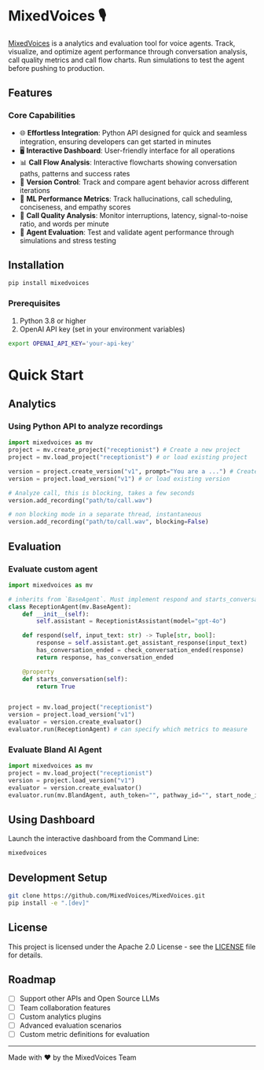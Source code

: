 # MixedVoices 🎙️

[MixedVoices](https://www.mixedvoices.xyz) is a analytics and evaluation tool for voice agents. Track, visualize, and optimize agent performance through conversation analysis, call quality metrics and call flow charts. Run simulations to test the agent before pushing to production.

## Features

### Core Capabilities
- 🌐 **Effortless Integration**: Python API designed for quick and seamless integration, ensuring developers can get started in minutes
- 🖥️ **Interactive Dashboard**: User-friendly interface for all operations
- 📊 **Call Flow Analysis**: Interactive flowcharts showing conversation paths, patterns and success rates
- 🔄 **Version Control**: Track and compare agent behavior across different iterations
- 🎯 **ML Performance Metrics**: Track hallucinations, call scheduling, conciseness, and empathy scores
- 📱 **Call Quality Analysis**: Monitor interruptions, latency, signal-to-noise ratio, and words per minute
- 🧪 **Agent Evaluation**: Test and validate agent performance through simulations and stress testing

## Installation

```bash
pip install mixedvoices
```

### Prerequisites
1. Python 3.8 or higher
2. OpenAI API key (set in your environment variables)

```bash
export OPENAI_API_KEY='your-api-key'
```

# Quick Start

## Analytics
### Using Python API to analyze recordings
```python
import mixedvoices as mv
project = mv.create_project("receptionist") # Create a new project
project = mv.load_project("receptionist") # or load existing project

version = project.create_version("v1", prompt="You are a ...") # Create a version
version = project.load_version("v1") # or load existing version

# Analyze call, this is blocking, takes a few seconds
version.add_recording("path/to/call.wav") 

# non blocking mode in a separate thread, instantaneous
version.add_recording("path/to/call.wav", blocking=False) 

```

## Evaluation
### Evaluate custom agent
```python
import mixedvoices as mv

# inherits from `BaseAgent`. Must implement respond and starts_conversation
class ReceptionAgent(mv.BaseAgent):
    def __init__(self):
        self.assistant = ReceptionistAssistant(model="gpt-4o")

    def respond(self, input_text: str) -> Tuple[str, bool]:
        response = self.assistant.get_assistant_response(input_text)
        has_conversation_ended = check_conversation_ended(response)
        return response, has_conversation_ended

    @property
    def starts_conversation(self):
        return True


project = mv.load_project("receptionist")
version = project.load_version("v1")
evaluator = version.create_evaluator()
evaluator.run(ReceptionAgent) # can specify which metrics to measure
```

### Evaluate Bland AI Agent
```python
import mixedvoices as mv
project = mv.load_project("receptionist")
version = project.load_version("v1")
evaluator = version.create_evaluator()
evaluator.run(mv.BlandAgent, auth_token="", pathway_id="", start_node_id="") 
```

## Using Dashboard
Launch the interactive dashboard from the Command Line:
```bash
mixedvoices
```

## Development Setup
```bash
git clone https://github.com/MixedVoices/MixedVoices.git
pip install -e ".[dev]"
```

## License

This project is licensed under the Apache 2.0 License - see the [LICENSE](LICENSE) file for details.

## Roadmap
- [ ] Support other APIs and Open Source LLMs
- [ ] Team collaboration features
- [ ] Custom analytics plugins
- [ ] Advanced evaluation scenarios
- [ ] Custom metric definitions for evaluation

---
Made with ❤️ by the MixedVoices Team
